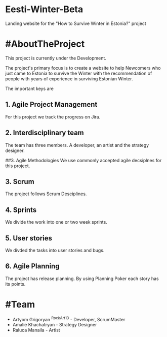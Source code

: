 # Eesti-Winter-Beta
Landing website for the "How to Survive Winter in Estonia?" project

# #AboutTheProject
This project is currently under the Development. 

The project's primary focus is to create a website to help Newcomers who just came to Estonia to survive the Winter with the recommendation of people with years of experience in surviving Estonian Winter.

The important keys are

## 1. Agile Project Management 
For this project we track the progress on Jira.

## 2. Interdisciplinary team
The team has three members. A developer, an artist and the strategy designer.

##3. Agile Methodologies
We use commonly accepted agile decsiplnes for this project.

## 3. Scrum 
The project follows Scrum Desciplines.

## 4. Sprints
We divide the work into one or two week sprints.

## 5. User stories
We divded the tasks into user stories and bugs.

## 6. Agile Planning
The project has release planning. By using Planning Poker each story has its points.

# #Team
* Artyom Grigoryan <sup>RockArt13</sup> - Developer, ScrumMaster
* Amalie Khachatryan - Strategy Designer
* Raluca Manaila - Artist



